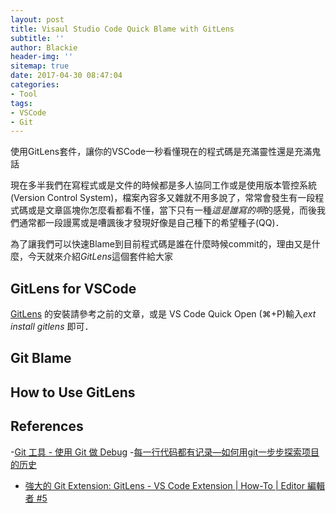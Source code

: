 ```yaml
---
layout: post
title: Visaul Studio Code Quick Blame with GitLens
subtitle: ''
author: Blackie
header-img: ''
sitemap: true
date: 2017-04-30 08:47:04
categories:
- Tool
tags:
- VSCode
- Git
---
```


使用GitLens套件，讓你的VSCode一秒看懂現在的程式碼是充滿靈性還是充滿鬼話

<!-- More -->

現在多半我們在寫程式或是文件的時候都是多人協同工作或是使用版本管控系統(Version Control System)，檔案內容多又雜就不用多說了，常常會發生有一段程式碼或是文章區塊你怎麼看都看不懂，當下只有一種*這是誰寫的啊*的感覺，而後我們通常都一段謾罵或是嘈諷後才發現好像是自己種下的希望種子(QQ)．

為了讓我們可以快速Blame到目前程式碼是誰在什麼時候commit的，理由又是什麼，今天就來介紹*GitLens*這個套件給大家

## GitLens for VSCode ##

[GitLens](https://marketplace.visualstudio.com/items?itemName=eamodio.gitlens) 的安裝請參考之前的文章，或是 VS Code Quick Open (⌘+P)輸入*ext install gitlens* 即可．

## Git Blame ##

## How to Use GitLens ##

## References ##

-[Git 工具 - 使用 Git 做 Debug](https://git-scm.com/book/zh-tw/v1/Git-%E5%B7%A5%E5%85%B7-%E4%BD%BF%E7%94%A8-Git-%E5%81%9A-Debug)
-[每一行代码都有记录—如何用git一步步探索项目的历史](http://www.cnblogs.com/lanxuezaipiao/p/3552805.html)
- [強大的 Git Extension: GitLens - VS Code Extension | How-To | Editor 編輯者 #5](https://www.youtube.com/watch?v=_uOpqobNzWY)
